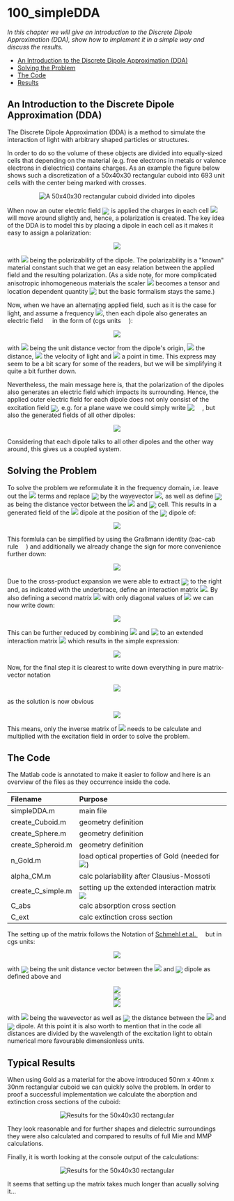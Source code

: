 # 100_simpleDDA

*In this chapter we will give an introduction to the Discrete Dipole Approximation (DDA), show how to implement it in a simple way and discuss the results.*
  * [An Introduction to the Discrete Dipole Approximation (DDA)](#an-introduction-to-the-discrete-dipole-approximation--dda-)
  * [Solving the Problem](#solving-the-problem)
  * [The Code](#the-code)
  * [Results](#typical-results)



## An Introduction to the Discrete Dipole Approximation (DDA)

The Discrete Dipole Approximation (DDA) is a method to simulate the interaction of light with arbitrary shaped particles or structures. 

In order to do so the volume of these objects are divided into equally-sized cells that depending on the material (e.g. free electrons in metals or valence electrons in dielectrics)  contains charges. As an example the figure below shows such a discretization of a 50x40x30 rectangular cuboid into 693 unit cells with the center being marked with crosses.

<div align="center"><img src="/003_media/rectangular-cuboid.jpg" alt="A 50x40x30 rectangular cuboid divided into dipoles"></div>

When now an outer electric field <!-- $\mathbf{E}_{\textrm{app},i}$ --> <img style="transform: translateY(0.3em);" src="..\003_media\BoMm4lrha6.svg"> is applied the charges in each cell <!-- $i$ --> <img style="transform: translateY(0.0em);" src="..\003_media\sUC8llATVV.svg"> will move around slightly and, hence, a polarization is created. The key idea of the DDA is to model this by placing a dipole in each cell as it makes it easy to assign a polarization:

<!-- $$
\mathbf{P}_{i}={\alpha}\mathbf{{E}}_{\textrm{app},i} 
$$ --> 

<div align="center"><img src="..\003_media\7l550EKCxe.svg"></div>

with  <!-- $\mathbf{\alpha}$ --> <img style="transform: translateY(0.0em);" src="..\003_media\cBuXoa3TIs.svg"> being the polarizability of the dipole. The polarizability is a "known" material constant such that we get an easy relation between the applied field and the resulting polarization. (As a side note, for more complicated anisotropic inhomogeneous materials the scaler <!-- $\mathbf{\alpha}$ --> <img style="transform: translateY(0.0em);" src="..\003_media\KlQJu7aeVz.svg"> becomes a tensor and location dependent quantity <!-- $\bar{\alpha}_i$ --> <img style="transform: translateY(0.15em);" src="..\003_media\AlyOInu0mL.svg"> but the basic formalism stays the same.) 

Now, when we have an alternating applied field, such as it is the case for light, and assume a frequency <!-- $\omega$ --> <img style="transform: translateY(0.0em);" src="..\003_media\dy0eTxOXn1.svg">, then each dipole also generates an electric field [<img src="../003_media/External.svg" height="14">](https://en.wikipedia.org/wiki/Dipole#Dipole_radiation) in the form of (cgs units [<img src="../003_media/External.svg" height="14">](https://en.wikipedia.org/wiki/Centimetre%E2%80%93gram%E2%80%93second_system_of_units#Various_extensions_of_the_CGS_system_to_electromagnetism)):

<!-- $$
\mathbf{E}_{\textrm{gen},i}(\mathbf{r}) = \left\{
    \frac{\omega^2}{c^2 r} \left( \mathbf{\hat{r}} \times \mathbf{P}_{i} \right) \times \mathbf{\hat{r}} +
    \left( \frac{1}{r^3} - \frac{i\omega}{cr^2} \right)
    \left( 3\mathbf{\hat{r}} \left[\mathbf{\hat{r}} \cdot \mathbf{P}_{i}\right] - \mathbf{P}_{i} \right)
\right\} e^\frac{i\omega r}{c} e^{-i\omega t} 
$$ --> 

<div align="center"><img src="..\003_media\T4KXvt2sbr.svg"></div> 


with <!-- $\mathbf{\hat{r}}$ --> <img style="transform: translateY(0.0em);" src="..\003_media\R89QpqQ5UJ.svg"> being the unit distance vector from the dipole's origin, <!-- $r$ --> <img style="transform: translateY(0.0em);" src="..\003_media\bC1Zxw43cV.svg"> the distance, <!-- $c$ --> <img style="transform: translateY(0.0em);" src="..\003_media\dx2v3eoWaA.svg"> the velocity of light and <!-- $t$ --> <img style="transform: translateY(0.0em);" src="..\003_media\L2DKQFtGsG.svg"> a point in time. This express may seem to be a bit scary for some of the readers, but we will be simplifying it quite a bit further down.

Nevertheless, the main message here is, that the polarization of the dipoles also generates an electric field which impacts its surrounding. Hence, the applied outer electric field for each dipole does not only consist of the excitation field <!-- $\mathbf{{E}}_{\textrm{exci},i}$ --> <img style="transform: translateY(0.35em);" src="..\003_media\LqM0ZF11ax.svg">, e.g. for a plane wave we could simply write  <!-- $\mathbf{E}_{0} \cdot e^{-i\omega t} $ --> <img style="transform: translateY(0.15em);" src="..\003_media\G83ZTU4N2h.svg"> [<img src="../003_media/External.svg" height="14">](https://en.wikipedia.org/wiki/Sinusoidal_plane_wave), but also the generated fields of all other dipoles:

<!-- $$
\mathbf{{E}}_{\textrm{app},i} = \mathbf{{E}}_{\textrm{exci},i} + \sum _{i\neq j} \mathbf{{E}}_{\textrm{gen},j}(\mathbf{r}_j) \,.
$$ --> 

<div align="center"><img src="..\003_media\MEVpSbXGUR.svg"></div> 

Considering that each dipole talks to all other dipoles and the other way around, this gives us a coupled system.

## Solving the Problem

To solve the problem we reformulate it in the frequency domain, i.e. leave out the <!-- $e^{-i\omega t} $ --> <img style="transform: translateY(0.0em);" src="..\003_media\dGvvyTmTbn.svg"> terms and replace <!-- $\omega/c$ --> <img style="transform: translateY(0.25em);" src="..\003_media\uKytIIRT1m.svg"> by the wavevector <!-- $k$ --> <img style="transform: translateY(0.0em);" src="..\003_media\zyAiNITSFv.svg">, as well as define <!-- $\mathbf{r}_{ij}$ --> <img style="transform: translateY(0.3em);" src="..\003_media\ShEZ36Mh3t.svg"> as being the distance vector between the <!-- $i^{th}$ --> <img style="transform: translateY(0.0em);" src="..\003_media\qRHSMhajjc.svg"> and <!-- $j^{th}$ --> <img style="transform: translateY(0.3em);" src="..\003_media\yxl9pCar6O.svg"> cell. This results in a generated field of the <!-- $i^{th}$ --> <img style="transform: translateY(0.0em);" src="..\003_media\rtl2BCu6EG.svg"> dipole at the position of the <!-- $j^{th}$ --> <img style="transform: translateY(0.3em);" src="..\003_media\Bodqv6puQc.svg"> dipole of: 

<!-- $$
\mathbf{E}_{\textrm{gen},ij} = \frac{e^{i k r_{ij}}}{r_{ij}} \left\{
    k^2 \left( \mathbf{\hat{r}}_{ij} \times \mathbf{P}_{i} \right) \times \mathbf{\hat{r}}_{ij} +
    \left( \frac{1}{r^2_{ij}} - \frac{ik}{r_{ij}} \right)
    \left( 3\mathbf{\hat{r}}_{ij} \left[\mathbf{\hat{r}}_{ij} \cdot \mathbf{P}_{i}\right] - \mathbf{P}_{i} \right)
\right\}  
$$ --> 

<div align="center"><img src="..\003_media\h6QigwtGsW.svg"></div> 


This formlula can be simplified by using the Graßmann identity (bac-cab rule [<img src="../003_media/External.svg" height="14">](https://en.wikipedia.org/wiki/Triple_product#Vector_triple_product)) and additionally we already change the sign for more convenience further down:
<!-- $$ 
\mathbf{{E}}_{\textrm{gen},ij} 
= \underbrace{ -
    \frac{e^{i k r_{ij}}}{r_{ij}} k^2 \left[
    \left( \hat{r}_{ij} \hat{r}_{ij} \right) - \mathbf{I}  +
    \left( -\frac{1}{k^2r_{ij}^2} + \frac{i}{kr_{ij}} \right)
    \left( 3\hat{r}_{ij} \hat{r}_{ij} - \mathbf{I} \right)
    \right] }_{\large{\mathbf{A}_{ij}}}
\mathbf{P}_{j} \, .
$$ --> 

<div align="center"><img src="..\003_media\CGY8HRM2CZ.svg"></div> 


Due to the cross-product expansion we were able to extract <!-- $\mathbf{P}_{j}$ --> <img style="transform: translateY(0.3em);" src="..\003_media\pElt6ZhZta.svg"> to the right and, as indicated with the underbrace, define an interaction matrix <!-- $\mathbf{A}$ --> <img style="transform: translateY(0.0em);" src="..\003_media\azPQdhk1g1.svg">. By also defining a second matrix <!-- $\mathbf{B}$ --> <img style="transform: translateY(0.0em);" src="..\003_media\9J2TDIO03N.svg"> with only diagonal values of <!-- $\alpha^{-1}$ --> <img style="transform: translateY(0.0em);" src="..\003_media\IuvjKmSwvX.svg"> we can now write down:

<!-- $$
\mathbf{E}_{\textrm{exci},i} = \mathbf{{E}}_{\textrm{app},i} -  \sum _{i\neq j} \mathbf{{E}}_{\textrm{gen},j} = \mathbf{B}_{ii} \mathbf{P}_{i} + \sum _{i\neq j} \mathbf{A}_{ij} \mathbf{P}_{j}
$$ --> 

<div align="center"><img src="..\003_media\JVxPAf15Yz.svg"></div> 

This can be further reduced by combining <!-- $\mathbf{A}$ --> <img style="transform: translateY(0.0em);" src="..\003_media\g6hoF3MfXJ.svg"> and <!-- $\mathbf{B}$ --> <img style="transform: translateY(0.05em);" src="..\003_media\GYtED7qkN1.svg"> to an extended interaction matrix <!-- $\mathbf{C}$ --> <img style="transform: translateY(0.05em);" src="..\003_media\k3DdFIe8PY.svg"> which results in the simple expression:
<!-- $$
\sum \mathbf{C}_{ij} \mathbf{P}_{j} = \mathbf{{E}}_{\textrm{exci},i} \, .
$$ --> 

<div align="center"><img src="..\003_media\HH1zgyYYXx.svg"></div> 

Now, for the final step it is clearest to write down everything in pure matrix-vector notation
<!-- $$
\mathbf{C} \mathbf{P} = \mathbf{{E}}_{\textrm{exci}}
$$ --> 

<div align="center"><img src="..\003_media\jaSU1ZR94K.svg"></div>

as the solution is now obvious
<!-- $$
\mathbf{P} = \left( \mathbf{C}^{-1} \mathbf{C} \right) \mathbf{P}
= \mathbf{C}^{-1} \left( \mathbf{C} \mathbf{P} \right) 
= \mathbf{C}^{-1} \mathbf{{E}}_{\textrm{exci}} \, .
$$ --> 

<div align="center"><img src="..\003_media\l3Rkqnz2wk.svg"></div>

This means, only the inverse matrix of <!-- $\mathbf{C}$ --> <img style="transform: translateY(0.0em);" src="..\003_media\PUJZU6MhJT.svg"> needs to be calculate and multiplied with the excitation field in order to solve the problem.


## The Code

The Matlab code is annotated to make it easier to follow and here is an overview of the files as they occurrence inside the code.

Filename            | Purpose
:-----              |:--------
simpleDDA.m         | main file
create_Cuboid.m     | geometry definition
create_Sphere.m     | geometry definition
create_Spheroid.m   | geometry definition
n_Gold.m            | load optical properties of Gold (needed for <img style="transform: translateY(0.0em);" src="..\003_media\cBuXoa3TIs.svg">)
alpha_CM.m          | calc polariability after Clausius-Mossoti
create_C_simple.m   | setting up the extended interaction matrix <img style="transform: translateY(0.05em);" src="..\003_media\k3DdFIe8PY.svg">
C_abs               | calc absorption cross section
C_ext               | calc extinction cross section

The setting up of the matrix follows the Notation of [Schmehl et al. <img src="../003_media/External.svg" height="14">](https://www.doi.org/10.1364/JOSAA.14.003026) but in cgs units:

<!-- $$
\mathbf{A}_{ij} = c_{ij} \begin{bmatrix}
\beta_{ij} + \gamma_{ij} \hat{r}^2_{ij,x}  & \gamma_{ij} \hat{r}_{ij,x} \hat{r}_{ij,y}  & \gamma_{ij} \hat{r}_{ij,x} \hat{r}_{ij,z}  \\
\gamma_{ij} \hat{r}_{ij,y} \hat{r}_{ij,x}  & \beta_{ij} + \gamma_{ij} \hat{r}^2_{ij,y}  & \gamma_{ij} \hat{r}_{ij,y} \hat{r}_{ij,z}  \\
\gamma_{ij} \hat{r}_{ij,z} \hat{r}_{ij,x}  & \gamma_{ij} \hat{r}_{ij,z} \hat{r}_{ij,y}  & \beta_{ij} + \gamma_{ij} \hat{r}^2_{ij,z} 
\end{bmatrix}
$$ --> 

<div align="center"><img src="..\003_media\Fl78iKqkxF.svg"></div>

with <!-- $\mathbf{\hat{r}}_{ij}$ --> <img style="transform: translateY(0.3em)" src="..\003_media\yHRlTRR0yr.svg"> being the unit distance vector between the <!-- $i^{th}$ --> <img style="transform: translateY(0.0em);" src="..\003_media\qRHSMhajjc.svg"> and <!-- $j^{th}$ --> <img style="transform: translateY(0.3em);" src="..\003_media\yxl9pCar6O.svg"> dipole as defined above and

<!-- $$
c_{ij} = - \frac{e^{i k r_{ij}}}{r_{ij}} k^2 
$$ --> 
<div align="center"><img  src="..\003_media\loyhG7Xf8s.svg"></div>

<!-- $$
\beta_{ij} = \left[ 1 -  \frac{1}{k^2r_{ij}^2} + \frac{i}{kr_{ij}} \right]
$$ --> 
<div align="center"><img src="..\003_media\wvFcbQQ1uv.svg"></div>

<!-- $$
\gamma_{ij} = - \left[ 1 -  \frac{3}{k^2r_{ij}^2} + \frac{3i}{kr_{ij}} \right]
$$ --> 
<div align="center"><img src="..\003_media\jqCmCliUGz.svg"></div>

with <!-- $k$ --> <img style="transform: translateY(0.0em);" src="..\003_media\zyAiNITSFv.svg"> being the wavevector as well as <!-- $r_{ij}$ --> <img style="transform: translateY(0.3em);" src="..\003_media\szCX86XvnD.svg"> the distance between the <!-- $i^{th}$ --> <img style="transform: translateY(0.0em);" src="..\003_media\qRHSMhajjc.svg"> and <!-- $j^{th}$ --> <img style="transform: translateY(0.3em);" src="..\003_media\yxl9pCar6O.svg"> dipole. At this point it is also worth to mention that in the code all distances are divided by the wavelength of the excitation light to obtain numerical more favourable dimensionless units.


## Typical Results

When using Gold as a material for the above introduced 50nm x 40nm x 30nm rectangular cuboid we can quickly solve the problem. In order to proof a successful implementation we calculate the aborption and extinction cross sections of the cuboid:

<div align="center"><img src="/003_media/rectangular-cuboid_results.jpg" alt="Results for the 50x40x30 rectangular"></div>

They look reasonable and for further shapes and dielectric surroundings they were also calculated and compared to results of full Mie and MMP calculations. 

Finally, it is worth looking at the console output of the calculations:

<div align="center"><img src="/003_media/rectangular-cuboid_timing.jpg" alt="Results for the 50x40x30 rectangular"></div>

It seems that setting up the matrix takes much longer than acually solving it...
